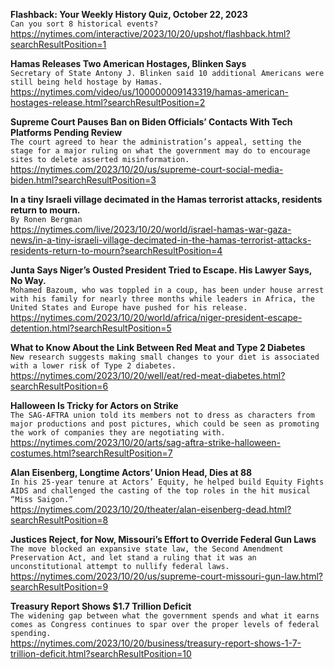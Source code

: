 **Flashback: Your Weekly History Quiz, October 22, 2023**\
`Can you sort 8 historical events?`\
https://nytimes.com/interactive/2023/10/20/upshot/flashback.html?searchResultPosition=1

**Hamas Releases Two American Hostages, Blinken Says**\
`Secretary of State Antony J. Blinken said 10 additional Americans were still being held hostage by Hamas.`\
https://nytimes.com/video/us/100000009143319/hamas-american-hostages-release.html?searchResultPosition=2

**Supreme Court Pauses Ban on Biden Officials’ Contacts With Tech Platforms Pending Review**\
`The court agreed to hear the administration’s appeal, setting the stage for a major ruling on what the government may do to encourage sites to delete asserted misinformation.`\
https://nytimes.com/2023/10/20/us/supreme-court-social-media-biden.html?searchResultPosition=3

**In a tiny Israeli village decimated in the Hamas terrorist attacks, residents return to mourn.**\
`By Ronen Bergman`\
https://nytimes.com/live/2023/10/20/world/israel-hamas-war-gaza-news/in-a-tiny-israeli-village-decimated-in-the-hamas-terrorist-attacks-residents-return-to-mourn?searchResultPosition=4

**Junta Says Niger’s Ousted President Tried to Escape. His Lawyer Says, No Way.**\
`Mohamed Bazoum, who was toppled in a coup, has been under house arrest with his family for nearly three months while leaders in Africa, the United States and Europe have pushed for his release.`\
https://nytimes.com/2023/10/20/world/africa/niger-president-escape-detention.html?searchResultPosition=5

**What to Know About the Link Between Red Meat and Type 2 Diabetes**\
`New research suggests making small changes to your diet is associated with a lower risk of Type 2 diabetes.`\
https://nytimes.com/2023/10/20/well/eat/red-meat-diabetes.html?searchResultPosition=6

**Halloween Is Tricky for Actors on Strike**\
`The SAG-AFTRA union told its members not to dress as characters from major productions and post pictures, which could be seen as promoting the work of companies they are negotiating with.`\
https://nytimes.com/2023/10/20/arts/sag-aftra-strike-halloween-costumes.html?searchResultPosition=7

**Alan Eisenberg, Longtime Actors’ Union Head, Dies at 88**\
`In his 25-year tenure at Actors’ Equity, he helped build Equity Fights AIDS and challenged the casting of the top roles in the hit musical “Miss Saigon.”`\
https://nytimes.com/2023/10/20/theater/alan-eisenberg-dead.html?searchResultPosition=8

**Justices Reject, for Now, Missouri’s Effort to Override Federal Gun Laws**\
`The move blocked an expansive state law, the Second Amendment Preservation Act, and let stand a ruling that it was an unconstitutional attempt to nullify federal laws.`\
https://nytimes.com/2023/10/20/us/supreme-court-missouri-gun-law.html?searchResultPosition=9

**Treasury Report Shows $1.7 Trillion Deficit**\
`The widening gap between what the government spends and what it earns comes as Congress continues to spar over the proper levels of federal spending.`\
https://nytimes.com/2023/10/20/business/treasury-report-shows-1-7-trillion-deficit.html?searchResultPosition=10

